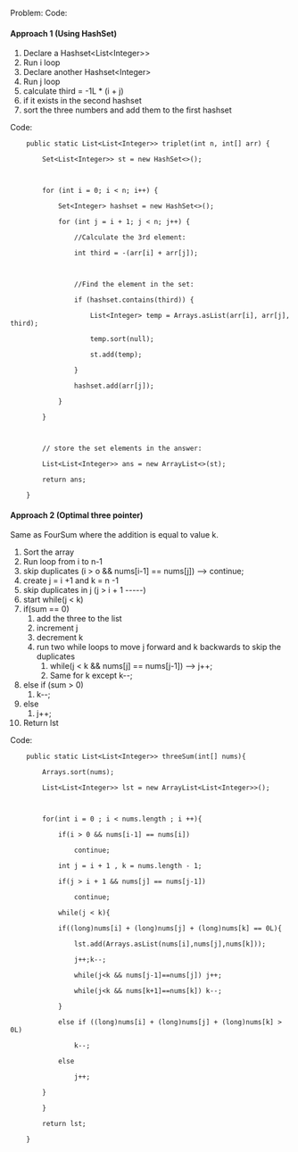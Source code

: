 
Problem: 
Code:

#### Approach 1 (Using HashSet)

1. Declare a Hashset\<List\<Integer>>
2. Run i  loop
3. Declare another Hashset\<Integer>
4. Run j loop
5. calculate third = -1L * (i + j)
6. if it exists in the second hashset
7. sort the three numbers and add them to the first hashset

Code:
```
    public static List<List<Integer>> triplet(int n, int[] arr) {

        Set<List<Integer>> st = new HashSet<>();

  

        for (int i = 0; i < n; i++) {

            Set<Integer> hashset = new HashSet<>();

            for (int j = i + 1; j < n; j++) {

                //Calculate the 3rd element:

                int third = -(arr[i] + arr[j]);

  

                //Find the element in the set:

                if (hashset.contains(third)) {

                    List<Integer> temp = Arrays.asList(arr[i], arr[j], third);

                    temp.sort(null);

                    st.add(temp);

                }

                hashset.add(arr[j]);

            }

        }

  

        // store the set elements in the answer:

        List<List<Integer>> ans = new ArrayList<>(st);

        return ans;

    }
```


#### Approach 2 (Optimal three pointer)

Same as FourSum where the addition is equal to value k.



1. Sort the array
2. Run loop from i to n-1
3. skip duplicates (i > o && nums\[i-1] == nums\[j]) --> continue;
4. create j = i +1 and k = n -1 
5. skip duplicates in j (j > i  + 1 -----)
6. start while(j < k)
7. if(sum == 0)
	1. add the three to the list
	2. increment j
	3. decrement k
	4. run two while loops to move j forward and k backwards to skip the duplicates
		1. while(j < k && nums\[j] == nums\[j-1]) --> j++;
		2. Same for k except k--;
8. else if (sum > 0)
	1. k--;
9. else 
	1. j++;
10. Return lst

Code:
```
    public static List<List<Integer>> threeSum(int[] nums){

        Arrays.sort(nums);

        List<List<Integer>> lst = new ArrayList<List<Integer>>();

  

        for(int i = 0 ; i < nums.length ; i ++){

            if(i > 0 && nums[i-1] == nums[i])

                continue;

            int j = i + 1 , k = nums.length - 1;

            if(j > i + 1 && nums[j] == nums[j-1])

                continue;

            while(j < k){

            if((long)nums[i] + (long)nums[j] + (long)nums[k] == 0L){

                lst.add(Arrays.asList(nums[i],nums[j],nums[k]));

                j++;k--;

                while(j<k && nums[j-1]==nums[j]) j++;

                while(j<k && nums[k+1]==nums[k]) k--;

            }

            else if ((long)nums[i] + (long)nums[j] + (long)nums[k] > 0L)

                k--;

            else

                j++;

        }

        }

        return lst;

    }
```